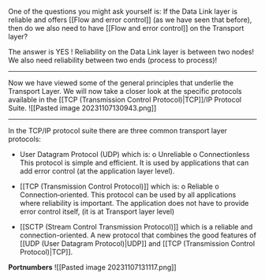 One of the questions you might ask yourself is:
If the Data Link layer is reliable and offers [[Flow and error control]] (as we have seen that before), then do we also need to have [[Flow and error control]] on the Transport layer? 

The answer is YES !
Reliability on the Data Link layer is between two nodes!
We also need reliability between two ends (process to process)!

***
Now we have viewed some of the general principles that underlie the Transport Layer. We will now take a closer look at the specific protocols available in the [[TCP (Transmission Control Protocol)|TCP]]/IP Protocol Suite.
![[Pasted image 20231107130943.png]]

***
In the TCP/IP protocol suite there are three common transport layer protocols:
* User Datagram Protocol (UDP) which is:
	o Unreliable
	o Connectionless
This protocol is simple and efficient.
It is used by applications that can add error control
(at the application layer level).

* [[TCP (Transmission Control Protocol)]] which is:
	o Reliable
	o Connection‐oriented.
This protocol can be used by all applications where reliability is important.
The application does not have to provide error control itself,
(it is at Transport layer level)
* [[SCTP (Stream Control Transmission Protocol)]] which is a reliable and connection-oriented.
A new protocol that combines the good features of [[UDP (User Datagram Protocol)|UDP]] and [[TCP (Transmission Control Protocol)|TCP]].

**Portnumbers**
![[Pasted image 20231107131117.png]]
